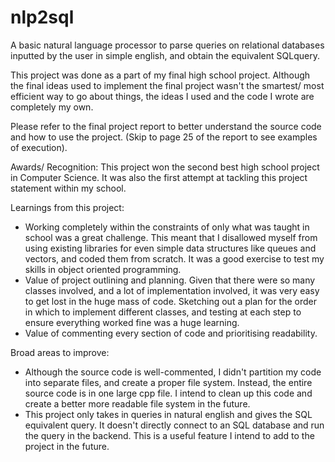 # nlp2sql
A basic natural language processor to parse queries on relational databases inputted by the user in simple english, and obtain the equivalent SQLquery. 

This project was done as a part of my final high school project. Although the final ideas used to implement the final project wasn't the smartest/ most efficient way to go about things, the ideas I used and the code I wrote are completely my own.

Please refer to the final project report to better understand the source code and how to use the project. (Skip to page 25 of the report to see examples of execution).

Awards/ Recognition: This project won the second best high school project in Computer Science. It was also the first attempt at tackling this project statement within my school.

Learnings from this project:
- Working completely within the constraints of only what was taught in school was a great challenge. This meant that I disallowed myself from using existing libraries for even simple data structures like queues and vectors, and coded them from scratch. It was a good exercise to test my skills in object oriented programming.
- Value of project outlining and planning. Given that there were so many classes involved, and a lot of implementation involved, it was very easy to get lost in the huge mass of code. Sketching out a plan for the order in which to implement different classes, and testing at each step to ensure everything worked fine was a huge learning.
- Value of commenting every section of code and prioritising readability. 

Broad areas to improve:
- Although the source code is well-commented, I didn't partition my code into separate files, and create a proper file system. Instead, the entire source code is in one large cpp file. I intend to clean up this code and create a better more readable file system in the future.
- This project only takes in queries in natural english and gives the SQL equivalent query. It doesn't directly connect to an SQL database and run the query in the backend. This is a useful feature I intend to add to the project in the future.




